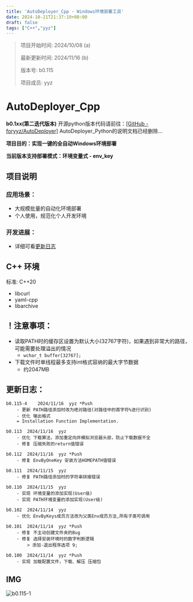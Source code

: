 ```yaml
---
title: 'AutoDeployer_Cpp - Windows环境部署工具'
date: 2024-10-21T21:37:19+08:00
draft: false
tags: ["C++","yyz"]
---
```


> 项目开始时间: 2024/10/08 (a)
>
> 最新更新时间: 2024/11/16 (b)
>
> 版本号: b0.115
>
> 项目成员: yyz

# AutoDeployer_Cpp

**b0.1xx(第二迭代版本)** 开源python版本代码请前往：[[GitHub - foryyz/AutoDeployer]](https://github.com/foryyz/AutoDeployer)
	AutoDeployer_Python的说明文档已经删除...

**项目目的：实现一键的全自动Windows环境部署**

**当前版本支持部署模式：环境变量式 - env_key**



## 项目说明

### 应用场景：

- 大规模批量的自动化环境部署
- 个人使用，规范化个人开发环境

### 开发进展：

- 详细可看[更新日志](#更新日志)



## C++ 环境

标准: C++20

- libcurl
- yaml-cpp
- libarchive



## ！注意事项：

- 读取PATH时的缓存区设置为默认大小(32767字符)，如果遇到非常大的路径，可能需要处理溢出的情况
  - `wchar_t buffer[32767];`
- 下载文件时单线程最多支持int格式容纳的最大字节数据
  - 约2047MB




## 更新日志：

```
b0.115-4	2024/11/16	yyz	*Push
	- 更新 PATH路径添加时改为绝对路径(对路径中的首字符%进行识别)
	- 优化 输出格式
	= Installation Function Implementation.

b0.113	2024/11/16	yyz
	- 优化 下载算法，添加重定向并模拟浏览器头部，防止下载数据不全
	- 修复 压缩失败的return值错误

b0.112	2024/11/16	yyz	*Push
	- 修复 EnvByOneKey 安装方法HOMEPATH值错误
	
b0.111	2024/11/15	yyz
	- 修复 PATH路径添加时的字符串拼接错误
	
b0.110	2024/11/15	yyz
	- 实现 环境变量的添加实现(User级)
	- 实现 PATH环境变量的添加实现(User级)

b0.102	2024/11/14	yyz
	- 优化 EnvByKeys成员方法改为父类Env成员方法,所有子类可调用
	
b0.101	2024/11/14	yyz	*Push
	- 修复 不主动创建文件夹的Bug
	- 修复 选择安装环境时的数字判断逻辑
		> 添加-退出程序选项 9;
	
b0.100	2024/11/14	yyz	*Push
	- 实现 加载配置文件，下载、解压 压缩包
```

## IMG

![b0.115-1](../assets/AutoDeployer/b0.115-1.png)


